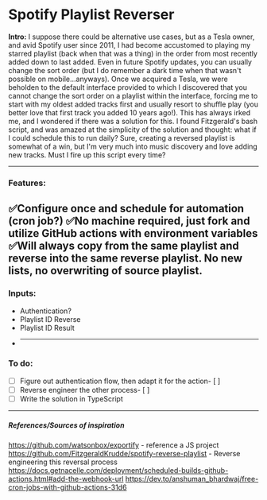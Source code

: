 
# Spotify Playlist Reverser

**Intro:**
I suppose there could be alternative use cases, but as a Tesla owner, and avid Spotify user since 2011, I had become accustomed to playing my starred playlist (back when that was a thing) in the order from most recently added down to last added. Even in future Spotify updates, you can usually change the sort order (but I do remember a dark time when that wasn't possible on mobile...anyways). Once we acquired a Tesla, we were beholden to the default interface provided to which I discovered that you cannot change the sort order on a playlist within the interface, forcing me to start with my oldest added tracks first and usually resort to shuffle play (you better love that first track you added 10 years ago!). This has always irked me, and I wondered if there was a solution for this. I found Fitzgerald's bash script, and was amazed at the simplicity of the solution and thought: what if I could schedule this to run daily? Sure, creating a reversed playlist is somewhat of a win, but I'm very much into music discovery and love adding new tracks. Must I fire up this script every time?

---
### Features:
✅Configure once and schedule for automation (cron job?)
✅No machine required, just fork and utilize GitHub actions with environment variables
✅Will always copy from the same playlist and reverse into the same reverse playlist. No new lists, no overwriting of source playlist.
---
### Inputs:
* Authentication?
* Playlist ID Reverse
* Playlist ID Result
* ---
### To do:

* [ ] Figure out authentication flow, then adapt it for the action- [ ] 
* [ ] Reverse engineer the other process- [ ] 
* [ ] Write the solution in TypeScript

---
##### References/Sources of inspiration
https://github.com/watsonbox/exportify - reference a JS project
https://github.com/FitzgeraldKrudde/spotify-reverse-playlist - Reverse engineering this reversal process
https://docs.getnacelle.com/deployment/scheduled-builds-github-actions.html#add-the-webhook-url
https://dev.to/anshuman_bhardwaj/free-cron-jobs-with-github-actions-31d6